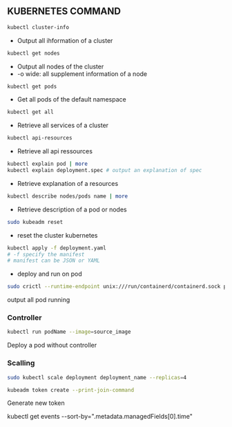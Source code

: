 ## KUBERNETES COMMAND
  ```sh 
  kubectl cluster-info
  ```
- Output all ihformation of a cluster
```sh
kubectl get nodes 
```
- Output all nodes of the cluster
-  -o wide: all supplement information of a node

```sh
kubectl get pods 
```
- Get all pods of the default namespace


```sh
kubectl get all 
```
- Retrieve all services of a cluster 
```sh
kubectl api-resources 
```
- Retrieve all api ressources 


```sh
kubectl explain pod | more 
kubectl explain deployment.spec # output an explanation of spec 
```
- Retrieve explanation of a resources 




```sh
kubectl describe nodes/pods name | more
```
- Retrieve description of a pod or nodes

```sh
sudo kubeadm reset
```
- reset the cluster kubernetes

```sh
kubectl apply -f deployment.yaml
# -f specify the manifest 
# manifest can be JSON or YAML
```
- deploy and run on pod

```sh 
sudo crictl --runtime-endpoint unix:///run/containerd/containerd.sock ps
```
output all pod running 


### Controller

```sh
kubectl run podName --image=source_image
```
Deploy a pod without controller



### Scalling 
```sh
sudo kubectl scale deployment deployment_name --replicas=4
```

```bash
kubeadm token create --print-join-command
```
Generate new token


kubectl get events --sort-by=".metadata.managedFields[0].time"